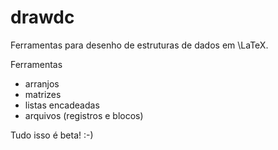 # drawdc

Ferramentas para desenho de estruturas de dados em \LaTeX.

Ferramentas

* arranjos
* matrizes
* listas encadeadas
* arquivos (registros e blocos)

Tudo isso é beta! :-)
